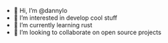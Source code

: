 - 👋 Hi, I’m @dannylo
- 👀 I’m interested in develop cool stuff
- 🌱 I’m currently learning rust
- 💞️ I’m looking to collaborate on open source projects

<!---
dannyloEA/dannyloEA is a ✨ special ✨ repository because its `README.md` (this file) appears on your GitHub profile.
You can click the Preview link to take a look at your changes.
--->
